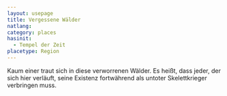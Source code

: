 ```yaml
---
layout: usepage
title: Vergessene Wälder
natlang:
category: places
hasinit:
  - Tempel der Zeit
placetype: Region
---
```


Kaum einer traut sich in diese verworrenen Wälder. Es heißt, dass jeder, der sich hier verläuft, seine Existenz
fortwährend als untoter Skelettkrieger verbringen muss.
